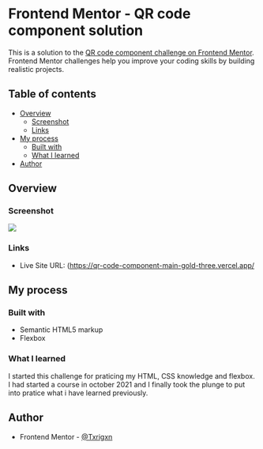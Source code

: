 # Frontend Mentor - QR code component solution

This is a solution to the [QR code component challenge on Frontend Mentor](https://www.frontendmentor.io/challenges/qr-code-component-iux_sIO_H). Frontend Mentor challenges help you improve your coding skills by building realistic projects. 

## Table of contents

- [Overview](#overview)
  - [Screenshot](#screenshot)
  - [Links](#links)
- [My process](#my-process)
  - [Built with](#built-with)
  - [What I learned](#what-i-learned)
- [Author](#author)

## Overview

### Screenshot

![](./submission-screenshot.png)

### Links

- Live Site URL: (https://qr-code-component-main-gold-three.vercel.app/

## My process

### Built with

- Semantic HTML5 markup
- Flexbox

### What I learned

I started this challenge for praticing my HTML, CSS knowledge and flexbox.
I had started a course in october 2021 and I finally took the plunge to put into pratice what i have learned previously.

## Author

- Frontend Mentor - [@Txrigxn ](https://www.frontendmentor.io/profile/Txrigxn )
